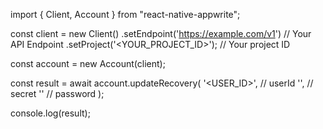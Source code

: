 import { Client, Account } from "react-native-appwrite";

const client = new Client()
    .setEndpoint('https://example.com/v1') // Your API Endpoint
    .setProject('<YOUR_PROJECT_ID>'); // Your project ID

const account = new Account(client);

const result = await account.updateRecovery(
    '<USER_ID>', // userId
    '<SECRET>', // secret
    '' // password
);

console.log(result);
